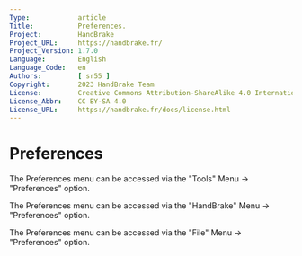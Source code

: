 ```yaml
---
Type:            article
Title:           Preferences.
Project:         HandBrake
Project_URL:     https://handbrake.fr/
Project_Version: 1.7.0
Language:        English
Language_Code:   en
Authors:         [ sr55 ]
Copyright:       2023 HandBrake Team
License:         Creative Commons Attribution-ShareAlike 4.0 International
License_Abbr:    CC BY-SA 4.0
License_URL:     https://handbrake.fr/docs/license.html
---
```


Preferences
===================

<!-- .system-windows -->
The Preferences menu can be accessed via the "Tools" Menu -> "Preferences" option.
<!-- /.system-windows -->


<!-- .system-macos -->
The Preferences menu can be accessed via the "HandBrake" Menu -> "Preferences" option.
<!-- /.system-macos -->


<!-- .system-linux -->
The Preferences menu can be accessed via the "File" Menu -> "Preferences" option.
<!-- /.system-linux -->
